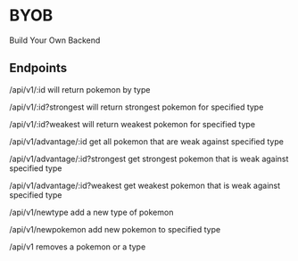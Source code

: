 # BYOB
Build Your Own Backend

## Endpoints
/api/v1/:id
will return pokemon by type

/api/v1/:id?strongest
will return strongest pokemon for specified type

/api/v1/:id?weakest
will return weakest pokemon for specified type

/api/v1/advantage/:id
get all pokemon that are weak against specified type

/api/v1/advantage/:id?strongest
get strongest pokemon that is weak against specified type

/api/v1/advantage/:id?weakest
get weakest pokemon that is weak against specified type

/api/v1/newtype
add a new type of pokemon

/api/v1/newpokemon
add new pokemon to specified type


/api/v1
removes a pokemon or a type
